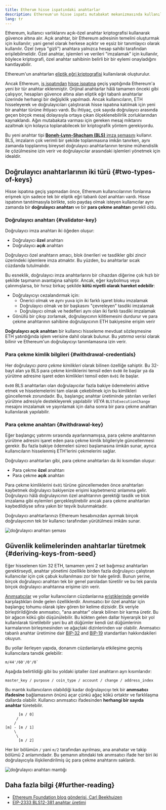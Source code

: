 ```yaml
---
title: Etherum hisse ispatındaki anahtarlar
description: Ethereum'un hisse ispatı mutabakat mekanizmasında kullanılan anahtarların açıklaması
lang: tr
---
```


Ethereum, kullanıcı varlıklarını açık-özel anahtar kriptografisi kullanarak güvence altına alır. Açık anahtar, bir Ethereum adresinin temelini oluşturmak için kullanılır; yani genel olarak herkese açıktır ve eşsiz bir tanımlayıcı olarak kullanılır. Özel (veya "gizli") anahtara yalnızca hesap sahibi tarafından erişilebilmelidir. Özel anahtar, işlemleri ve verileri "imzalamak" için kullanılır, böylece kriptografi, özel anahtar sahibinin belirli bir bir eylemi onayladığını kanıtlayabilir.

Ethereum'un anahtarları [eliptik eğri kriptografisi](https://en.wikipedia.org/wiki/Elliptic-curve_cryptography) kullanılarak oluşturulur.

Ancak Ethereum, [iş ispatından](/developers/docs/consensus-mechanisms/pow) [hisse ispatına](/developers/docs/consensus-mechanisms/pos) geçiş yaptığında Ethereum'a yeni bir tür anahtar eklenmiştir. Orijinal anahtarlar hâlâ tamamen önceki gibi çalışıyor, hesapları güvence altına alan eliptik eğri tabanlı anahtarlar üzerinde herhangi bir değişiklik yapılmadı. Ancak kullanıcıların, ETH hisseleyerek ve doğrulayıcıları çalıştırarak hisse ispatına katılmak için yeni bir anahtar türüne ihtiyacı vardı. Bu ihtiyaç, çok sayıda doğrulayıcı arasında geçen birçok mesaj dolayısıyla ortaya çıkan ölçeklenebilirlik zorluklarından kaynaklandı. Ağın mutabakata varması için gereken mesaj miktarını azaltmak için kolayca toplanabilecek bir kriptografik yöntem gerekiyordu.

Bu yeni anahtar tipi [**Boneh-Lynn-Shacham (BLS)** imza şemasını](https://wikipedia.org/wiki/BLS_digital_signature) kullanır. BLS, imzaların çok verimli bir şekilde toplanmasına imkân tanırken, aynı zamanda topplanmış bireysel doğrulayıcı anahtarlarının tersine mühendislik ile çözülmesine izin verir ve doğrulayıcılar arasındaki işlemleri yönetmek için idealdir.

## Doğrulayıcı anahtarlarının iki türü {#two-types-of-keys}

Hisse ispatına geçiş yapmadan önce, Ethereum kullanıcılarının fonlarına erişmek için sadece tek bir eliptik eğri tabanlı özel anahtarı vardı. Hisse ispatının tanıtılmasıyla birlikte, solo paydaş olmak isteyen kullanıcılar aynı zamanda bir **doğrulayıcı anahtarı** ve bir **para çekme anahtarı** gerekli oldu.

### Doğrulayıcı anahtarı {#validator-key}

Doğrulayıcı imza anahtarı iki öğeden oluşur:

- Doğrulayıcı **özel** anahtarı
- Doğrulayıcı **açık** anahtarı

Doğrulayıcı özel anahtarın amacı, blok önerileri ve tasdikler gibi zincir üzerindeki işlemlere imza atmaktır. Bu yüzden, bu anahtarlar sıcak cüzdanda tutulmalıdır.

Bu esneklik, doğrulayıcı imza anahtarlarını bir cihazdan diğerine çok hızlı bir şekilde taşımanın avantajına sahiptir. Ancak, eğer kaybolmuş veya çalınmışlarsa, bir hırsız birkaç şekilde **kötü niyetli olarak hareket edebilir**:

- Doğrulayıcıyı cezalandırmak için:
  - Önerici olmak ve aynı yuva için iki farklı işaret bloku imzalamak
  - Doğrulayıcı olmak ve bir başkasını "çevreleyen" tasdiki imzalamak
  - Doğrulayıcı olmak ve hedefleri aynı olan iki farklı tasdiki imzalamak
- Gönüllü bir çıkışı zorlamak, doğrulayıcının kilitlemesini durdurur ve para çekme anahtarının sahibine doğrulayıcının ETH bakiyesine erişim verir

**Doğrulayıcı açık anahtarı** bir kullanıcı hisseleme mevduat sözleşmesine ETH yatırdığında işlem verisine dahil olarak bulunur. Bu _yatırma verisi_ olarak bilinir ve Ethereum'un doğrulayıcıyı tanımlamasına izin verir.

### Para çekme kimlik bilgileri {#withdrawal-credentials}

Her doğrulayıcı _para çekme kimlikleri_ olarak bilinen özelliğe sahiptir. Bu 32-bayt alan ya BLS para çekme kimliklerini temsil eden `0x00` ile başlar ya da yürütme adresine işaret eden kimlikleri temsil eden `0x01` ile başlar.

`0x00` BLS anahtarları olan doğrulayıcılar fazla bakiye ödemelerini aktive etmek ve hisselemelerini tam olarak çekebilmek için bu kimlikleri güncellemek zorundadır. Bu, başlangıç anahtar üretiminde yatırılan verileri yürütme adresiyle destekleyerek yapılabilir _VEYA_ `BLSToExecutionChange` mesajını imzalamak ve yayınlamak için daha sonra bir para çekme anahtarı kullanılarak yapılabilir.

### Para çekme anahtarı {#withdrawal-key}

Eğer başlangıç yatırımı sırasında ayarlanmamışsa, para çekme anahtarının yürütme adresini işaret eden para çekme kimlik bilgileriyle güncellenmesi gerekir. Bu fazla bakiye ödemeleri süreci başlamasına iimkân sunar, ayrıca kullanıcıların hisselenmiş ETH'lerini çekmelerini sağlar.

Doğrulayıcı anahtarları gibi, para çekme anahtarları da iki kısımdan oluşur:

- Para çekme **özel** anahtarı
- Para çekme **açık** anahtarı

Para çekme kimliklerini `0x01` türüne güncellemeden önce anahtarları kaybetmek doğrulayıcı bakiyenize erişimi kaybetmeniz anlamına gelir. Doğrulayıcı hâlâ doğrulayıcının özel anahtarının gerektiği tasdik ve blok imzalama gibi eylemleri gerçekleştirebilir ancak para çekme anahtarları kaybedildiyse sıfıra yakın bir teşvik bulunmaktadır.

Doğrulayıcı anahtarlarınızı Ethereum hesabınızdan ayırmak birçok doğrulayıcının tek bir kullanıcı tarafından yürütülmesi imkânı sunar.

![doğrulayıcı anahtarı şeması](validator-key-schematic.png)

## Güvenlik kelimelerinden anahtarlar türetmek {#deriving-keys-from-seed}

Eğer hisselenen tüm 32 ETH, tamamen yeni 2 set bağımsız anahtarları gerektirseydi, anahtar yönetimi özellikle birden fazla doğrulayıcı çalıştıran kullanıcılar için çok çabuk kullanılması zor bir hale gelirdi. Bunun yerine, birçok doğrulayıcı anahtarı tek bir genel paroladan türetilir ve bu tek parola birçok doğrulayıcı anahtarına erişime izin verir.

[Anımsatıcılar](https://en.bitcoinwiki.org/wiki/Mnemonic_phrase) ve yollar kullanıcıların cüzdanlarına [eriştiklerinde](https://ethereum.stackexchange.com/questions/19055/what-is-the-difference-between-m-44-60-0-0-and-m-44-60-0) genelde karşılaştıkları önde gelen özelliklerdir. Anımsatıcı bir özel anahtar için başlangıç tohumu olarak işlev gören bir kelime dizisidir. Ek veriyle birleştirildiğinde anımsatıcı, "ana anahtar" olarak bilinen bir karma üretir. Bu bir ağacın kökü gibi düşünülebilir. Bu kökten gelen dallar hiyerarşik bir yol kullanılarak türetilebilir yani bu alt düğümler kendi üst düğümlerinin karmalarının birleşmesinden ve ağaçtaki dizinlerinden var olabilir. Anımsatıcı tabanlı anahtar üretimine dair [BIP-32](https://github.com/bitcoin/bips/blob/master/bip-0032.mediawiki) and [BIP-19](https://github.com/bitcoin/bips/blob/master/bip-0039.mediawiki) standartları hakkındakileri okuyun.

Bu yollar ilerleyen yapıda, donanım cüzdanlarıyla etkileşime geçmiş kullanıcılara tanıdık gelebilir:

```
m/44'/60'/0'/0`
```

Aşağıda belirtildiği gibi bu yoldaki iptaller özel anahtarın ayrı kısımlarıdır:

```
master_key / purpose / coin_type / account / change / address_index
```

Bu mantık kullanıcıların olabildiği kadar doğrulayıcıyı tek bir **anımsatıcı ifadesine** bağlamasının önünü açar çünkü ağaç kökü ortaktır ve farklılaşma dallarda olabilir. Kullanıcı anımsatıcı ifadesinden **herhangi bir sayıda anahtar** türetebilir.

```
      [m / 0]
     /
    /
[m] - [m / 1]
    \
     \
      [m / 2]
```

Her bir bölümün `/` yani `m/2` tarafından ayrılması, ana anahatar ve takip bölümü 2 anlamındadır. Bu şemanın altındaki tek anımsatıcı ifade her biri iki doğrulayıcıyla ilişkilendirilmiş üç para çekme anahtarını saklardı.

![doğrulayıcı anahtarı mantığı](multiple-keys.png)

## Daha fazla bilgi {#further-reading}

- [Ethereum Foundation blog gönderisi, Carl Beekhuizen](https://blog.ethereum.org/2020/05/21/keys/)
- [EIP-2333 BLS12-381 anahtar üretimi](https://eips.ethereum.org/EIPS/eip-2333)
